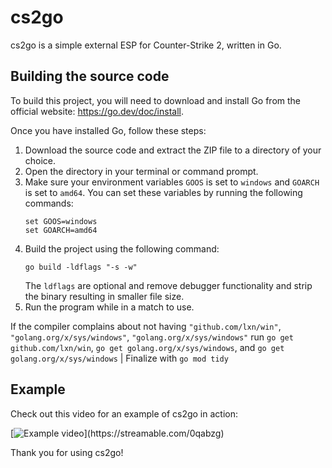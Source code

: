 # cs2go

cs2go is a simple external ESP for Counter-Strike 2, written in Go.

## Building the source code

To build this project, you will need to download and install Go from the official website: https://go.dev/doc/install.

Once you have installed Go, follow these steps:

1. Download the source code and extract the ZIP file to a directory of your choice.
2. Open the directory in your terminal or command prompt.
3. Make sure your environment variables `GOOS` is set to `windows` and `GOARCH` is set to `amd64`. You can set these variables by running the following commands:
   ```
   set GOOS=windows
   set GOARCH=amd64
   ```
4. Build the project using the following command:
   ```
   go build -ldflags "-s -w"
   ```
   The `ldflags` are optional and remove debugger functionality and strip the binary resulting in smaller file size.
5. Run the program while in a match to use.

If the compiler complains about not having `"github.com/lxn/win"`, `"golang.org/x/sys/windows"`, `"golang.org/x/sys/windows"` run `go get github.com/lxn/win`, `go get golang.org/x/sys/windows`, and `go get golang.org/x/sys/windows` | Finalize with `go mod tidy`
## Example

Check out this video for an example of cs2go in action:

[![Example video](https://cdn-cf-east.streamable.com/image/0qabzg.jpg?Expires=1697594705555&Key-Pair-Id=APKAIEYUVEN4EVB2OKEQ&Signature=mbcveo4kEnn35~eiMww29PrrSFQQbxkCTh3oA9dt5LgUnTmxSMNFnK7EWJbXCJgIePjW~5Q5b85dFFMSWCFga759lRr7tJhIk46C1EmcsbhWEMcjfByJ2N7AgZGKH8RBAGsPpqBlt8cTv3pXHSRf3HeUngS7aUS~z5OZMFUfPalhY3V7LXioIbMcR85oN8-zf1vfcl3P~kZo3CYA7NhlC-YlBLjcOIlPjecj9VICa8khDhqXvwI7~hkNSJD~2P983UwPhFzfffUYt60qbOQq3wFUvv8ioEaZWRGCH6pfDYEx84ZaWnYM-sSoK3~AFIhZFhEysTE8Dhw8BFirgqpZHQ__)](https://streamable.com/0qabzg)

Thank you for using cs2go!
